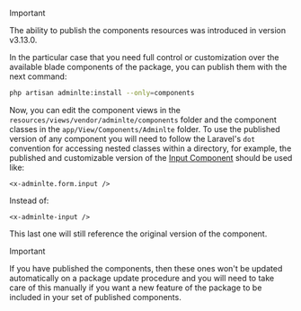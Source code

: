 > [!Important]
> The ability to publish the components resources was introduced in version <Badge type="tip">v3.13.0</Badge>.

In the particular case that you need full control or customization over the available blade components of the package, you can publish them with the next command:

```sh
php artisan adminlte:install --only=components
```

Now, you can edit the component views in the `resources/views/vendor/adminlte/components` folder and the component classes in the `app/View/Components/Adminlte` folder. To use the published version of any component you will need to follow the Laravel's `dot` convention for accessing nested classes within a directory, for example, the published and customizable version of the [Input Component](/sections/components/basic_forms_components#input) should be used like:

```blade
<x-adminlte.form.input />
```

Instead of:

```blade
<x-adminlte-input />
```

This last one will still reference the original version of the component.

> [!Important]
> If you have published the components, then these ones won't be updated automatically on a package update procedure and you will need to take care of this manually if you want a new feature of the package to be included in your set of published components.
